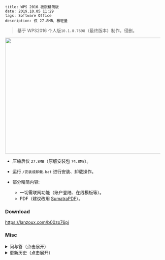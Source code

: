 ```
title: WPS 2016 极限精简版
date: 2019.10.05 11:29
tags: Software Office
description: 仅 27.8MB，极轻量
```

> 基于 WPS2016 个人版`10.1.0.7698`（最终版本）制作。侵删。

<img src="/res/20191005-1129-001.webp" width="631" height="377">

- 压缩后仅 `27.8MB`（原版安装包 `74.8MB`）。

- 运行 `/安装或卸载.bat` 进行安装、卸载操作。

- 部分精简内容:
  - 一切需联网功能（账户登陆、在线模板等）。
  - PDF（建议改用 [SumatraPDF](https://sumatrapdfreader.org)）。

### Download

<https://lanzoux.com/b00zo76pi>

### Misc

<details>
<summary>问与答（点击展开）</summary>

- 依赖的系统组件有？
  - VC2010；WPS 演示播放视频依赖系统解码器。

- 附加包有啥用？
  - 如果用着没出问题，就不需要。包含：英文、繁体中文界面语言包；音视频解码器；运行库；系统库（用于 PE，提取自 Win7，若需兼容 XP 请自行依样提取）。

- 为何选择 WPS 而非 MicrosoftOffice？
  - WPS 更适合我这类轻度用户；MSOffice 体积大，安装慢，到处乱写注册表，还得丢一大堆东西到 `%WinDir%` 里头。

- 为何选择 WPS2016 而非 2019/2013？
  - 2019 新增功能大多为需联网的增值功能，与修改初衷不符；2013 不支持主流 OfficeXML（如 `.docx`）格式。

- 为何修改个人版而非较新的专业版？
  - 功能更新自 2019 预览发布后就已大致停止，因而个人版最终版本与专业版差异极小；专业版体积大且授权验证繁琐。

</details>

<details>
<summary>更新历史（点击展开）</summary>

#### 20201205

- 新增：
  - 安装管理器。
  - 附加包（包含语言包和各种补丁）。

- 移除：
  - 旧版公式编辑器（同时 WPS 原本也不支持 MathML 公式编辑，仅支持查看）。
  - LibCurl、错误报告等组件。
  - PE 数字证书等附加数据。
  - 自动新建 `/addons` 等空文件夹。
  - 启动时文件关联修复弹窗。
  - `F1`帮助快捷键。
  - 帮助、退出等菜单项。
  - 标题栏、标签页文件图标。
  - 截图工具。
  - 皮肤管理。
  - SmartArt（智能图形）编辑。
  - 夜间、护眼模式。
  - WPS 文字拼音指南。
  - WPS 表格 `.xlsb`（二进制表）格式支持。
  - 其他无用资源。

- 修复：
  - 无法插入艺术字。
  - 开始选项卡调整字号功能消失。
  - 全屏浮窗不可用。
  - 部分悬停提示缺失。
  - WPS 文字插入表格崩溃。
  - WPS 文字无法插入图表。
  - WPS 演示、WPS 文字无法编辑图表数据。
  - WPS 表格单元格中文货币等格式缺失。
  - WPS 演示项目符号和编号崩溃。
  - WPS 演示在界面缩放时字号选择框过宽。
  - 由缺失版本识别导致的功能缺失，例如 WPS 表格分页预览。
  - 由缺失 Manifest 导致的缩放不正常。

- 其他调整：
  - 减淡窗口阴影。
  - 重绘无标签页时的新建和打开按钮。
  - 重绘右上角窗口控制按钮。

#### 20200719

- 去掉了没有软用的启动器。等有闲暇再重写一个。

- 迫于学业压力，无限期鸽置。

#### 20191013

- 用空 DLL 替换 OpenSSL 组件，减小大小。

#### 20191005

- 基于原版重制。

- 窗口默认字体由宋体改为微软雅黑。

- 提供运行库补丁。

#### 20180607

- 改用 192MB 大字典压缩包，体积减小一点点。

#### 20180331

- 首个版本，基于“小俊”的修改版制作。

</details>
